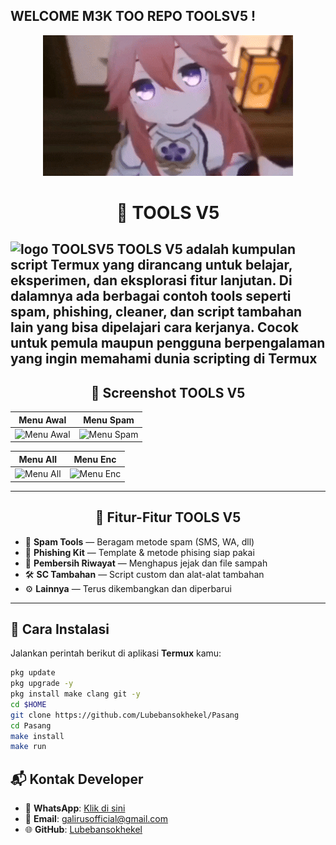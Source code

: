 ##                      WELCOME M3K TOO REPO TOOLSV5 !
<p align="center">
  <img src="GALIRUS_OFFICIAL_1757461081.gif" alt="WELCOME" />
</p>

<h1 align="center">🔧 TOOLS V5</h1>

![logo TOOLSV5](https://od.lk/s/NzNfMTA0ODk1NzEwXw/IMG-20250908-WA0028.jpg)
**TOOLS V5** adalah kumpulan script Termux yang dirancang untuk belajar, eksperimen, dan eksplorasi fitur lanjutan.
Di dalamnya ada berbagai contoh tools seperti spam, phishing, cleaner, dan script tambahan lain yang bisa dipelajari cara kerjanya.
Cocok untuk pemula maupun pengguna berpengalaman yang ingin memahami dunia scripting di Termux
---

<h2 align="center">📸 Screenshot TOOLS V5</h2>

| Menu Awal | Menu Spam |
|-----------|-----------|
| ![Menu Awal](https://od.lk/s/NzNfMTA0ODk1ODg4Xw/Screenshot_2025-09-09-21-55-01-768_com.termux.jpg) | ![Menu Spam](https://od.lk/s/NzNfMTA0ODk1OTkwXw/Screenshot_2025-09-09-22-03-33-235_com.termux.jpg) |

| Menu All | Menu Enc |
|----------|----------|
| ![Menu All](https://od.lk/s/NzNfMTA0ODk1OTkxXw/Screenshot_2025-09-09-22-03-51-534_com.termux.jpg) | ![Menu Enc](https://od.lk/s/NzNfMTA0ODk1OTkyXw/Screenshot_2025-09-09-22-04-09-141_com.termux.jpg)

---

<h2 align="center">🧰 Fitur-Fitur TOOLS V5</h2>

- 📲 **Spam Tools** — Beragam metode spam (SMS, WA, dll)  
- 🎣 **Phishing Kit** — Template & metode phising siap pakai  
- 🧹 **Pembersih Riwayat** — Menghapus jejak dan file sampah  
- 🛠️ **SC Tambahan** — Script custom dan alat-alat tambahan   
- ⚙️ **Lainnya** — Terus dikembangkan dan diperbarui

---

## 🚀 Cara Instalasi

Jalankan perintah berikut di aplikasi **Termux** kamu:

```bash
pkg update
pkg upgrade -y
pkg install make clang git -y
cd $HOME
git clone https://github.com/Lubebansokhekel/Pasang
cd Pasang
make install
make run
```

## 📬 Kontak Developer
- 📱 **WhatsApp**: [Klik di sini](https://wa.me/6285850268349)
- 📧 **Email**: [galirusofficial@gmail.com](mailto:galirusofficial@gmail.com)
- 🌐 **GitHub**: [Lubebansokhekel](https://github.com/Lubebansokhekel)

